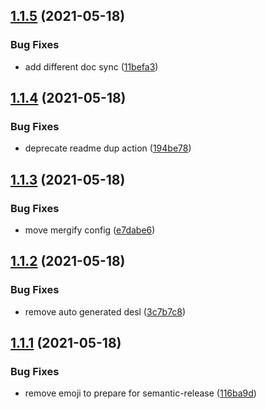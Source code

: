 ## [1.1.5](https://github.com/tianhaoz95/fastlane-plugin-flutter_version/compare/v1.1.4...v1.1.5) (2021-05-18)


### Bug Fixes

* add different doc sync ([11befa3](https://github.com/tianhaoz95/fastlane-plugin-flutter_version/commit/11befa303f0acd758394bb090172ae0a09779b23))

## [1.1.4](https://github.com/tianhaoz95/fastlane-plugin-flutter_version/compare/v1.1.3...v1.1.4) (2021-05-18)


### Bug Fixes

* deprecate readme dup action ([194be78](https://github.com/tianhaoz95/fastlane-plugin-flutter_version/commit/194be78f4866dc2d8446a063f8cc4c462261ef2f))

## [1.1.3](https://github.com/tianhaoz95/fastlane-plugin-flutter_version/compare/v1.1.2...v1.1.3) (2021-05-18)


### Bug Fixes

* move mergify config ([e7dabe6](https://github.com/tianhaoz95/fastlane-plugin-flutter_version/commit/e7dabe647644e054609456f859afb311bd8694e0))

## [1.1.2](https://github.com/tianhaoz95/fastlane-plugin-flutter_version/compare/v1.1.1...v1.1.2) (2021-05-18)


### Bug Fixes

* remove auto generated desl ([3c7b7c8](https://github.com/tianhaoz95/fastlane-plugin-flutter_version/commit/3c7b7c86935418e2c6c91e00d995abca0797a20b))

## [1.1.1](https://github.com/tianhaoz95/fastlane-plugin-flutter_version/compare/v1.1.0...v1.1.1) (2021-05-18)


### Bug Fixes

* remove emoji to prepare for semantic-release ([116ba9d](https://github.com/tianhaoz95/fastlane-plugin-flutter_version/commit/116ba9d89e9c24f8c5eb160e971c02efb7382f4b))
